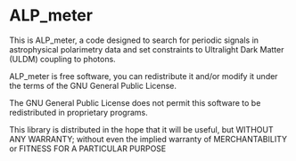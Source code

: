 # ALP_meter 

This is ALP_meter, a code designed to search for periodic signals in astrophysical polarimetry data and set constraints to Ultralight Dark Matter (ULDM) coupling to photons.

ALP_meter is free software, you can redistribute it and/or modify it under the terms of the GNU General Public License.

The GNU General Public License does not permit this software to be redistributed in proprietary programs.

This library is distributed in the hope that it will be useful, but WITHOUT ANY WARRANTY; without even the implied warranty of MERCHANTABILITY or FITNESS FOR A PARTICULAR PURPOSE
